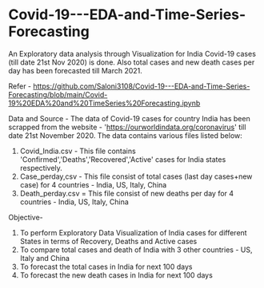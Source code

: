 # Covid-19---EDA-and-Time-Series-Forecasting
An Exploratory data analysis through Visualization for India Covid-19 cases (till date 21st Nov 2020) is done. Also total cases and new death cases per day has been forecasted till March 2021.

Refer - https://github.com/Saloni3108/Covid-19---EDA-and-Time-Series-Forecasting/blob/main/Covid-19%20EDA%20and%20TimeSeries%20Forecasting.ipynb

Data and Source - The data of Covid-19 cases for country India has been scrapped from the website - 'https://ourworldindata.org/coronavirus' till date 21st November 2020. The data contains various files listed below:
1. Covid_India.csv - This file contains 'Confirmed','Deaths','Recovered','Active' cases for India states respectively.
2. Case_perday,csv - This file consist of total cases (last day cases+new case) for 4 countries - India, US, Italy, China
3. Death_perday.csv = This file consist of new deaths per day for 4 countries - India, US, Italy, China

Objective-
1. To perform Exploratory Data Visualization of India cases for different States in terms of Recovery, Deaths and Active cases
2. To compare total cases and death of India with 3 other countries - US, Italy and China
3. To forecast the total cases in India for next 100 days
4. To forecast the new death cases in India for next 100 days
